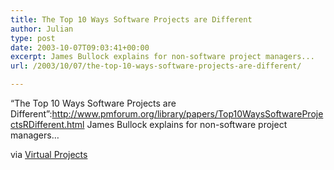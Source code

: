 ```yaml
---
title: The Top 10 Ways Software Projects are Different
author: Julian
type: post
date: 2003-10-07T09:03:41+00:00
excerpt: James Bullock explains for non-software project managers...
url: /2003/10/07/the-top-10-ways-software-projects-are-different/

---
```

&#8220;The Top 10 Ways Software Projects are Different&#8221;:http://www.pmforum.org/library/papers/Top10WaysSoftwareProjectsRDifferent.html James Bullock explains for non-software project managers&#8230;
  
via [Virtual Projects][1]

 [1]: http://www.vrtprj.com/weblog/